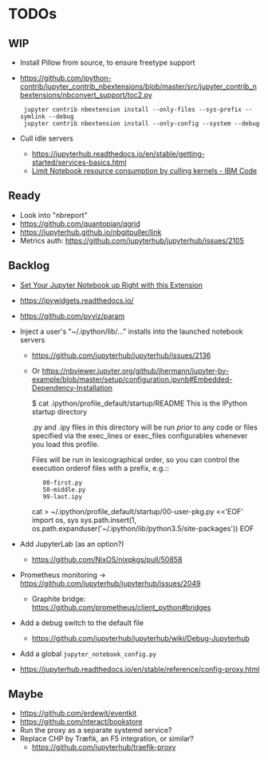 # TODOs

## WIP

 * Install Pillow from source, to ensure freetype support
 * https://github.com/ipython-contrib/jupyter_contrib_nbextensions/blob/master/src/jupyter_contrib_nbextensions/nbconvert_support/toc2.py

        jupyter contrib nbextension install --only-files --sys-prefix --symlink --debug
        jupyter contrib nbextension install --only-config --system --debug

 * Cull idle servers
   * https://jupyterhub.readthedocs.io/en/stable/getting-started/services-basics.html
   * [Limit Notebook resource consumption by culling kernels - IBM Code](https://developer.ibm.com/code/2017/10/26/limit-notebook-resource-consumption-culling-kernels/)


## Ready

 * Look into "nbreport"
 * https://github.com/quantopian/qgrid
 * https://jupyterhub.github.io/nbgitpuller/link
 * Metrics auth: https://github.com/jupyterhub/jupyterhub/issues/2105


## Backlog

 * [Set Your Jupyter Notebook up Right with this Extension](https://towardsdatascience.com/set-your-jupyter-notebook-up-right-with-this-extension-24921838a332)
 * https://ipywidgets.readthedocs.io/
 * https://github.com/pyviz/param
 * Inject a user's "~/.ipython/lib/…" installs into the launched notebook servers
   * https://github.com/jupyterhub/jupyterhub/issues/2136
   * Or https://nbviewer.jupyter.org/github/jhermann/jupyter-by-example/blob/master/setup/configuration.ipynb#Embedded-Dependency-Installation

        $ cat .ipython/profile_default/startup/README
        This is the IPython startup directory

        .py and .ipy files in this directory will be run *prior* to any code or files specified
        via the exec_lines or exec_files configurables whenever you load this profile.

        Files will be run in lexicographical order, so you can control the execution orderof files
        with a prefix, e.g.::

            00-first.py
            50-middle.py
            99-last.ipy

        cat > ~/.ipython/profile_default/startup/00-user-pkg.py <<'EOF'
        import os, sys
        sys.path.insert(1, os.path.expanduser('~/.ipython/lib/python3.5/site-packages'))
        EOF

 * Add JupyterLab (as an option?)
   * https://github.com/NixOS/nixpkgs/pull/50858
 * Prometheus monitoring → https://github.com/jupyterhub/jupyterhub/issues/2049
   * Graphite bridge: https://github.com/prometheus/client_python#bridges

 * Add a debug switch to the default file
   * https://github.com/jupyterhub/jupyterhub/wiki/Debug-Jupyterhub
 * Add a global ``jupyter_notebook_config.py``
 * https://jupyterhub.readthedocs.io/en/stable/reference/config-proxy.html


## Maybe

 * https://github.com/erdewit/eventkit
 * https://github.com/nteract/bookstore
 * Run the proxy as a separate systemd service?
 * Replace CHP by Træfik, an F5 integration, or similar?
   * https://github.com/jupyterhub/traefik-proxy
